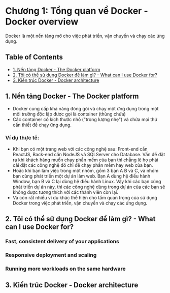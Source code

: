 # Chương 1: Tổng quan về Docker - Docker overview

Docker là một nền tảng mở cho việc phát triển, vận chuyển và chạy các ứng dụng. 

## Table of Contents
- [1. Nền tảng Docker - The Docker platform]()
- [2. Tôi có thể sử dụng Docker để làm gì? - What can I use Docker for?]()
- [3. Kiến trúc Docker - Docker architecture]()

## 1. Nền tảng Docker - The Docker platform

- Docker cung cấp khả năng đóng gói và chạy một ứng dụng trong một môi trường độc lập được gọi là container (thùng chứa)
- Các container có kích thước nhỏ ("trọng lượng nhẹ") và chứa mọi thứ cần thiết để chạy ứng dụng.

### Ví dụ thực tế:
- Khi bạn có một trang web với các công nghệ sau: Front-end cần ReactJS, Back-end cần NodeJS và SQLServer cho Database. Vấn đề đặt ra khi khách hàng muốn chạy phần mềm của bạn thì chẳng lẽ họ phải cài đặt các công nghệ đó chỉ để chạy phần mềm hay web của bạn.
- Hoặc khi bạn làm việc trong một nhóm, gồm 3 bạn A B và C, và nhóm bạn cùng phát triển một dự án làm web. Bạn A dùng hệ điều hành Window, bạn B và C lại dùng hệ điều hành Linux. Vậy khi các bạn cùng phát triển dự án này, thì các công nghệ dùng trong dự án của các bạn sẽ không được tương thích với các thành viên còn lại.
- Và còn rất nhiều ví dụ khác thể hiện cho tầm quan trọng của sử dụng Docker trong việc phát triển, vận chuyển và chạy các ứng dụng.

## 2. Tôi có thể sử dụng Docker để làm gì? - What can I use Docker for?

### Fast, consistent delivery of your applications

### Responsive deployment and scaling

### Running more workloads on the same hardware

## 3. Kiến trúc Docker - Docker architecture




